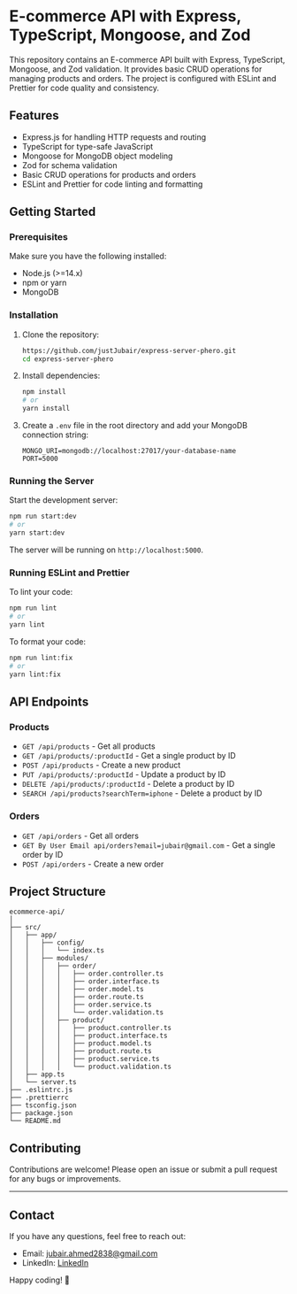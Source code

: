 # E-commerce API with Express, TypeScript, Mongoose, and Zod

This repository contains an E-commerce API built with Express, TypeScript, Mongoose, and Zod validation. It provides basic CRUD operations for managing products and orders. The project is configured with ESLint and Prettier for code quality and consistency.

## Features

- Express.js for handling HTTP requests and routing
- TypeScript for type-safe JavaScript
- Mongoose for MongoDB object modeling
- Zod for schema validation
- Basic CRUD operations for products and orders
- ESLint and Prettier for code linting and formatting

## Getting Started

### Prerequisites

Make sure you have the following installed:

- Node.js (>=14.x)
- npm or yarn
- MongoDB

### Installation

1. Clone the repository:

   ```bash
   https://github.com/justJubair/express-server-phero.git
   cd express-server-phero
   ```

2. Install dependencies:

   ```bash
   npm install
   # or
   yarn install
   ```

3. Create a `.env` file in the root directory and add your MongoDB connection string:

   ```env
   MONGO_URI=mongodb://localhost:27017/your-database-name
   PORT=5000
   ```

### Running the Server

Start the development server:

```bash
npm run start:dev
# or
yarn start:dev
```

The server will be running on `http://localhost:5000`.

### Running ESLint and Prettier

To lint your code:

```bash
npm run lint
# or
yarn lint
```

To format your code:

```bash
npm run lint:fix
# or
yarn lint:fix
```

## API Endpoints

### Products

- `GET /api/products` - Get all products
- `GET /api/products/:productId` - Get a single product by ID
- `POST /api/products` - Create a new product
- `PUT /api/products/:productId` - Update a product by ID
- `DELETE /api/products/:productId` - Delete a product by ID
- `SEARCH /api/products?searchTerm=iphone` - Delete a product by ID

### Orders

- `GET /api/orders` - Get all orders
- `GET By User Email api/orders?email=jubair@gmail.com` - Get a single order by ID
- `POST /api/orders` - Create a new order

## Project Structure

```
ecommerce-api/
│
├── src/
│   ├── app/
│   │   ├── config/
│   │   │   └── index.ts
│   │   ├── modules/
│   │   │   ├── order/
│   │   │   │   ├── order.controller.ts
│   │   │   │   ├── order.interface.ts
│   │   │   │   ├── order.model.ts
│   │   │   │   ├── order.route.ts
│   │   │   │   ├── order.service.ts
│   │   │   │   └── order.validation.ts
│   │   │   ├── product/
│   │   │   │   ├── product.controller.ts
│   │   │   │   ├── product.interface.ts
│   │   │   │   ├── product.model.ts
│   │   │   │   ├── product.route.ts
│   │   │   │   ├── product.service.ts
│   │   │   │   └── product.validation.ts
│   ├── app.ts
│   └── server.ts
├── .eslintrc.js
├── .prettierrc
├── tsconfig.json
├── package.json
└── README.md
```

## Contributing

Contributions are welcome! Please open an issue or submit a pull request for any bugs or improvements.

---

## Contact

If you have any questions, feel free to reach out:

- Email: jubair.ahmed2838@gmail.com
- LinkedIn: [LinkedIn](https://www.linkedin.com/in/jubairdev/)

Happy coding! 🚀
